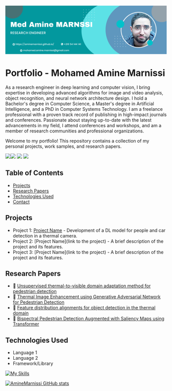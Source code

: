 ![Research Engineer](https://github.com/AmineMarnissi/images_profile/blob/main/git_profile.png)

# Portfolio - Mohamed Amine Marnissi

As a research engineer in deep learning and computer vision, I bring expertise in developing advanced algorithms for image and video analysis, object recognition, and neural network architecture design. I hold a Bachelor's degree in Computer Science, a Master's degree in Artificial Intelligence, and a PhD in Computer Systems Technology. I am a freelance professional with a proven track record of publishing in high-impact journals and conferences. Passionate about staying up-to-date with the latest advancements in my field, I attend conferences and workshops, and am a member of research communities and professional organizations.

Welcome to my portfolio! This repository contains a collection of my personal projects, work samples, and research papers. 

[<img src="https://img.shields.io/badge/LinkedIn-0077B5?style=for-the-badge&logo=linkedin&logoColor=white" />](https://www.linkedin.com/in/amine-marnissi-168227a2/)[<img src="https://img.shields.io/badge/website-000000?style=for-the-badge&logo=About.me&logoColor=white" />](https://aminemarnissi.github.io/)
[<img src="https://img.shields.io/badge/GitHub-100000?style=for-the-badge&logo=github&logoColor=white" />](https://github.com/https://github.com/AmineMarnissi/AmineMarnissi)
[<img src="https://img.shields.io/badge/Google_Scholar-4285F4?style=for-the-badge&logo=google-scholar&logoColor=white" />](https://scholar.google.com/citations?user=_u3ZOU4AAAAJ&hl=fr)

## Table of Contents

- [Projects](#projects)
- [Research Papers](#research-papers)
- [Technologies Used](#technologies-used)
- [Contact](#contact)

## Projects

- Project 1: [Project Name](https://github.com/AmineMarnissi/thermal_detector) - Development of a DL model for people and car detection in a thermal camera.
- Project 2: [Project Name](link to the project) - A brief description of the project and its features.
- Project 3: [Project Name](link to the project) - A brief description of the project and its features.

## Research Papers

- 📜 [Unsupervised thermal-to-visible domain adaptation method for pedestrian detection](https://aminemarnissi.github.io/projects/prl.html) 
- 📜 [Thermal Image Enhancement using Generative Adversarial Network for Pedestrian Detection](https://aminemarnissi.github.io/projects/icpr.html)
- 📜 [Feature distribution alignments for object detection in the thermal domain](https://aminemarnissi.github.io/projects/vcj.html)
- 📜 [Bispectral Pedestrian Detection Augmented with Saliency Maps using Transformer](https://aminemarnissi.github.io/projects/visapp.html)

## Technologies Used

- Language 1
- Language 2
- Framework/Library

[![My Skills](https://skills.thijs.gg/icons?i=py,html,css,js,react,git,docker&theme=light)](https://skills.thijs.gg)

[![AmineMarnissi GitHub stats](https://github-readme-stats.vercel.app/api?username=AmineMarnissi&show_icons=true&theme=gotham)](https://github.com/AmineMarnissi/github-readme-stats)

